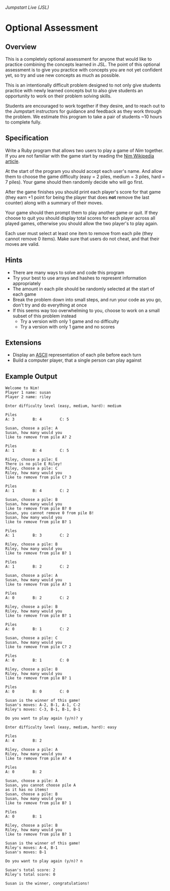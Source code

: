 _Jumpstart Live (JSL)_

# Optional Assessment

## Overview
This is a completely optional assessment for anyone that would like to practice combining the concepts learned in JSL. The point of this optional assessment is to give you practice with concepts you are not yet confident yet, so try and use new concepts as much as possible.

This is an intentionally difficult problem designed to not only give students practice with newly learned concepts but to also give students an opportunity to work on their problem solving skills. 

Students are encouraged to work together if they desire, and to reach out to the Jumpstart instructors for guidance and feedback as they work through the problem. We estimate this program to take a pair of students ~10 hours to complete fully.

## Specification
Write a Ruby program that allows two users to play a game of _Nim_ together. If you are not familiar with the game start by reading the [Nim Wikipedia article](https://en.wikipedia.org/wiki/Nim).

At the start of the program you should accept each user's name. And allow them to choose the game difficulty (easy = 2 piles, medium = 3 piles, hard = 7 piles). Your game should then randomly decide who will go first.

After the game finishes you should print each player's score for that game (they earn +1 point for being the player that does __not__ remove the last counter) along with a summary of their moves.

Your game should then prompt them to play another game or quit. If they choose to quit you should display total scores for each player across all played games, otherwise you should allow the two player's to play again.

Each user must select at least one item to remove from each pile (they cannot remove 0 items). Make sure that users do not cheat, and that their moves are valid.

## Hints
* There are many ways to solve and code this program
* Try your best to use arrays and hashes to represent information appropriately
* The amount in each pile should be randomly selected at the start of each game
* Break the problem down into small steps, and run your code as you go, don't try and do everything at once
* If this seems way too overwhelming to you, choose to work on a small subset of this problem instead
  * Try a version with only 1 game and no difficulty
  * Try a version with only 1 game and no scores

## Extensions
* Display an [ASCII](https://en.wikipedia.org/wiki/ASCII_art) representation of each pile before each turn
* Build a computer player, that a single person can play against

## Example Output

```
Welcome to Nim!
Player 1 name: susan
Player 2 name: riley

Enter difficulty level (easy, medium, hard): medium

Piles
A: 3		B: 4		C: 5

Susan, choose a pile: A
Susan, how many would you
like to remove from pile A? 2

Piles
A: 1		B: 4		C: 5

Riley, choose a pile: E
There is no pile E Riley!
Riley, choose a pile: C
Riley, how many would you
like to remove from pile C? 3

Piles
A: 1		B: 4		C: 2

Susan, choose a pile: B
Susan, how many would you 
like to remove from pile B? 0
Susan, you cannot remove 0 from pile B!
Susan, how many would you 
like to remove from pile B? 1

Piles
A: 1		B: 3		C: 2

Riley, choose a pile: B
Riley, how many would you
like to remove from pile B? 1

Piles
A: 1		B: 2		C: 2

Susan, choose a pile: A
Susan, how many would you
like to remove from pile A? 1

Piles
A: 0		B: 2		C: 2

Riley, choose a pile: B
Riley, how many would you
like to remove from pile B? 1

Piles
A: 0		B: 1		C: 2

Susan, choose a pile: C
Susan, how many would you
like to remove from pile C? 2

Piles
A: 0		B: 1		C: 0

Riley, choose a pile: B
Riley, how many would you
like to remove from pile B? 1

Piles
A: 0		B: 0		C: 0

Susan is the winner of this game!
Susan's moves: A-2, B-1, A-1, C-2
Riley's moves: C-3, B-1, B-1, B-1

Do you want to play again (y/n)? y

Enter difficulty level (easy, medium, hard): easy

Piles
A: 4		B: 2

Riley, choose a pile: A
Riley, how many would you
like to remove from pile A? 4

Piles
A: 0		B: 2

Susan, choose a pile: A
Susan, you cannot choose pile A
as it has no items!
Susan, choose a pile: B
Susan, how many would you
like to remove from pile B? 1

Piles
A: 0		B: 1

Riley, choose a pile: B
Riley, how many would you
like to remove from pile B? 1

Susan is the winner of this game!
Riley's moves: A-4, B-1
Susan's moves: B-1

Do you want to play again (y/n)? n

Susan's total score: 2
Riley's total score: 0

Susan is the winner, congratulations!
```
